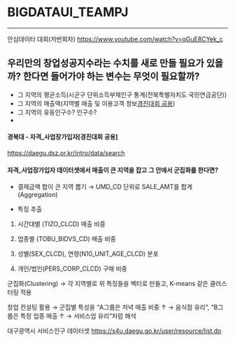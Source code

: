 # BIGDATAUI_TEAMPJ
---
안심데이터 대회(저번회차)
https://www.youtube.com/watch?v=qGuE8CYek_c

## 우리만의 창업성공지수라는 수치를 새로 만들 필요가 있을까? 한다면 들어가야 하는 변수는 무엇이 필요할까?
- 그 지역의 평균소득(시군구 단위소득부채인구 통계(전북특별자치도 국민연금공단))
- 그 지역의 매출액(지역별 매출 및 이용고객 정보[경진대회 공용](경북대))
- 그 지역의 유동인구수? 인구수? 
- 

#### 경북대 - 자격_사업장가입자[경진대회 공용]
https://daegu.dsz.or.kr/intro/data/search

#### 자격_사업장가입자 데이터셋에서 매출이 큰 지역을 잡고 그 안에서 군집화를 한다면?

- 결제금액 합이 큰 지역 뽑기
→ UMD_CD 단위로 SALE_AMT를 합계(Aggregation)

- 특징 추출

1. 시간대별 (TIZO_CLCD) 매출 비중

2. 업종별 (TOBU_BIDVS_CD) 매출 비중

3. 성별(SEX_CLCD), 연령(N10_UNIT_AGE_CLCD) 분포

4. 개인/법인(PERS_CORP_CLCD) 구매 비중

군집화(Clustering)
→ 각 지역별로 위 특징들을 벡터로 만들고, K-means 같은 클러스터링 적용

창업 컨설팅 활용
→ 군집별 특성을 “A그룹은 저녁 매출 비중 ↑ → 음식점 유리”, “B그룹은 특정 업종 매출 ↑ → 서비스업 유리”처럼 해석

 
대구광역시 서비스인구 데이터셋
https://s4u.daegu.go.kr/user/resource/list.do
